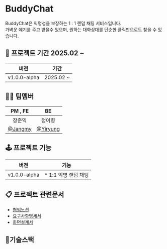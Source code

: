 # BuddyChat

BuddyChat은 익명성을 보장하는 1 : 1 랜덤 채팅 서비스입니다.   
가벼운 얘기를 주고 받을수 있으며, 원하는 대화상대를 단순한 클릭만으로도 찾을 수 있습니다.   

## 📆 프로젝트 기간 2025.02 ~
| 버전 | 기간 |
| :--: | :--: | 
| v1.0.0-alpha | 2025.02 ~ |

## 🤼‍♂️ 팀멤버
| PM , FE | BE |
| :--: | :--: | 
| 장준익 | 정이령 |  
| [@Jangmy](https://github.com/JangIkIk?tab=repositories) | [@Yiryung](https://github.com/JungYiryung) |  
 
## 🕹️ 프로젝트 기능
| 버전 | 기능 |
| :--: | :--: | 
| v1.0.0-alpha | * 1:1 익명 랜덤 채팅 |

## 📋 프로젝트 관련문서 
* [협업노션]()
* [요구사항명세서]()
* [화면설계서]()

## 🔨기술스택


  

